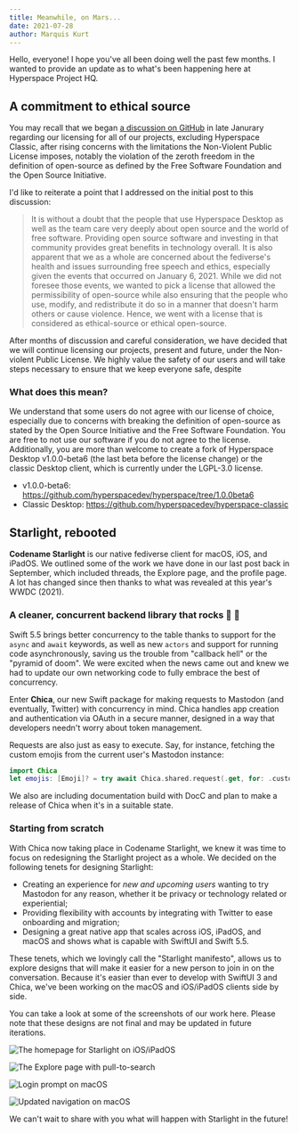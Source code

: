 ```yaml
---
title: Meanwhile, on Mars...
date: 2021-07-28
author: Marquis Kurt
---
```


Hello, everyone! I hope you've all been doing well the past few months. I wanted to provide an 
update as to what's been happening here at Hyperspace Project HQ.

## A commitment to ethical source

You may recall that we began [a discussion on GitHub][gh-discussion] in late Janurary regarding
our licensing for all of our projects, excluding Hyperspace Classic, after rising concerns with the
limitations the Non-Violent Public License imposes, notably the violation of the zeroth freedom in
the definition of open-source as defined by the Free Software Foundation and the Open Source
Initiative.

I'd like to reiterate a point that I addressed on the initial post to this discussion:

> It is without a doubt that the people that use Hyperspace Desktop as well as the team care very 
> deeply about open source and the world of free software. Providing open source software and 
> investing in that community provides great benefits in technology overall. It is also apparent 
> that we as a whole are concerned about the fediverse's health and issues surrounding free speech 
> and ethics, especially given the events that occurred on January 6, 2021. While we did not foresee
> those events, we wanted to pick a license that allowed the permissibility of open-source while
> also ensuring that the people who use, modify, and redistribute it do so in a manner that doesn't
> harm others or cause violence. Hence, we went with a license that is considered as ethical-source
> or ethical open-source. 

After months of discussion and careful consideration, we have decided that we will continue
licensing our projects, present and future, under the Non-violent Public License. We highly value
the safety of our users and will take steps necessary to ensure that we keep everyone safe, despite


### What does this mean?

We understand that some users do not agree with our license of choice, especially due to concerns
with breaking the definition of open-source as stated by the Open Source Initiative and the Free
Software Foundation. You are free to not use our software if you do not agree to the license.
Additionally, you are more than welcome to create a fork of Hyperspace Desktop v1.0.0-beta6 (the
last beta before the license change) or the classic Desktop client, which is currently under the 
LGPL-3.0 license.

- v1.0.0-beta6: https://github.com/hyperspacedev/hyperspace/tree/1.0.0beta6
- Classic Desktop: https://github.com/hyperspacedev/hyperspace-classic

## Starlight, rebooted

**Codename Starlight** is our native fediverse client for macOS, iOS, and iPadOS. We outlined some
of the work we have done in our last post back in September, which included threads, the Explore
page, and the profile page. A lot has changed since then thanks to what was revealed at this year's
WWDC (2021).

### A cleaner, concurrent backend library that rocks 🐤 🎸

Swift 5.5 brings better concurrency to the table thanks to support for the `async` and `await`
keywords, as well as new `actors` and support for running code asynchronously, saving us the
trouble from "callback hell" or the "pyramid of doom". We were excited when the news came out and
knew we had to update our own networking code to fully embrace the best of concurrency.

Enter **Chica**, our new Swift package for making requests to Mastodon (and eventually, Twitter)
with concurrency in mind. Chica handles app creation and authentication via OAuth in a secure
manner, designed in a way that developers needn't worry about token management.

Requests are also just as easy to execute. Say, for instance, fetching the custom emojis from the
current user's Mastodon instance:

```swift
import Chica
let emojis: [Emoji]? = try await Chica.shared.request(.get, for: .customEmojis)

```

We also are including documentation build with DocC and plan to make a release of Chica when it's in
a suitable state.

### Starting from scratch

With Chica now taking place in Codename Starlight, we knew it was time to focus on redesigning the
Starlight project as a whole. We decided on the following tenets for designing Starlight:

- Creating an experience for *new and upcoming users* wanting to try Mastodon for any reason, 
  whether it be privacy or technology related or experiential;
- Providing flexibility with accounts by integrating with Twitter to ease onboarding and migration;
- Designing a great native app that scales across iOS, iPadOS, and macOS and shows what is capable 
  with SwiftUI and Swift 5.5.

These tenets, which we lovingly call the "Starlight manifesto", allows us to explore designs that
will make it easier for a new person to join in on the conversation. Because it's easier than ever
to develop with SwiftUI 3 and Chica, we've been working on the macOS and iOS/iPadOS clients side by
side.

You can take a look at some of the screenshots of our work here. Please note that these designs are
not final and may be updated in future iterations.

![The homepage for Starlight on iOS/iPadOS](/assets/images/press/sr1-2021-07-28.png)

![The Explore page with pull-to-search](/assets/images/press/sr2-2021-07-28.png)

![Login prompt on macOS](/assets/images/press/sr3-2021-07-28.png)

![Updated navigation on macOS](/assets/images/press/sr4-2021-07-28.png)

We can't wait to share with you what will happen with Starlight in the future!

[gh-discussion]: https://github.com/hyperspacedev/project/discussions/3